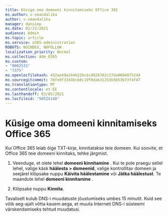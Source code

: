 ```yaml
---
title: Küsige oma domeeni kinnitamiseks Office 365
ms.author: v-smandalika
author: v-smandalika
manager: dansimp
ms.date: 02/23/2021
audience: Admin
ms.topic: article
ms.service: o365-administration
ROBOTS: NOINDEX, NOFOLLOW
localization_priority: Normal
ms.collection: Adm_O365
ms.custom:
- "9002531"
- "7375"
ms.openlocfilehash: 432ae69a244b22bcbc8826702c17da00040752d4
ms.sourcegitcommit: 78fe9f33438cb0c19f0dab31253b5853b73f4f47
ms.translationtype: MT
ms.contentlocale: et-EE
ms.lasthandoff: 03/05/2021
ms.locfileid: "50524148"
---
```

# <a name="ask-office-365-to-verify-your-domain"></a>Küsige oma domeeni kinnitamiseks Office 365

Kui Office 365 leiab õige TXT-kirje, kinnitatakse teie domeen. Kui soovite, et Office 365 teie domeeni kinnitaks, tehke järgmist.

1. Veenduge, et olete lehel **domeeni kinnitamine** . Kui te pole praegu sellel lehel, valige käsk **häälesta > domeenid**, valige kontrollitav domeen ja seejärel klõpsake nuppu **Käivita häälestamine** või **Jätka häälestust**. Te maandute lehel **domeeni kinnitamine** .

2. Klõpsake nuppu **Kinnita**.

Tavaliselt kulub DNS-i muudatuste jõustumiseks umbes 15 minutit. Kuid see võib aeg-ajalt võtta kauem aega, et muuta Interneti DNS-i süsteemi värskendamiseks tehtud muudatusi.

